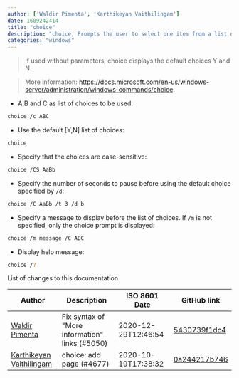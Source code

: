 ```yaml
---
author: ['Waldir Pimenta', 'Karthikeyan Vaithilingam']
date: 1609242414
title: "choice"
description: "choice, Prompts the user to select one item from a list of single-character choices in a batch program, and then returns the index of the selected choice."
categories: "windows"
---
```

> If used without parameters, choice displays the default choices Y and N.

> More information: <https://docs.microsoft.com/en-us/windows-server/administration/windows-commands/choice>.

- A,B and C as list of choices to be used:

```bash
choice /c ABC
```

- Use the default [Y,N] list of choices:

```bash
choice
```

- Specify that the choices are case-sensitive:

```bash
choice /CS AaBb
```

- Specify the number of seconds to pause before using the default choice specified by `/d`:

```bash
choice /C AaBb /t 3 /d b
```

- Specify a message to display before the list of choices. If `/m` is not specified, only the choice prompt is displayed:

```bash
choice /m message /C ABC
```

- Display help message:

```bash
choice /?
```
List of changes to this documentation


Author | Description | ISO 8601 Date | GitHub link
------|-----|-----|-----
[Waldir Pimenta](mailto:waldyrious@gmail.com) | Fix syntax of "More information" links (#5050) | 2020-12-29T12:46:54 | [5430739f1dc4](https://github.com/tldr-pages/tldr/commit/5430739f1dc4d29b85b838e594550ba6c133001f)
[Karthikeyan Vaithilingam](mailto:seenukarthi@gmail.com) | choice: add page (#4677) | 2020-10-19T17:38:32 | [0a244217b746](https://github.com/tldr-pages/tldr/commit/0a244217b746f43af96b4c080d505f7470c259f4)

